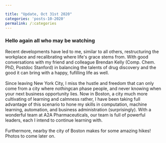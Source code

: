 ```yaml
---

title: "Update, Oct 31st 2020"
categories: 'posts-10-2020'
permalink: /:categories
---
```


<h3>Hello again all who may be watching</h3>
<p>Recent developments have led to me, similar to all others, restructuring the workplace and recalibrating where life's grace stems from. With good conversations with my friend and colleague Brendan Kelly (Comp. Chem. PhD, Postdoc Stanford) in balancing the talents of drug discovery and the good it can bring with a happy, fufilling life as well.<br><br>
Since leaving New York City, I miss the hustle and freedom that can only come from a city where <i>nothing</i>can phase people, and never knowing when your next business opportunity lies. Now in Boston, a city much more cultivating of learning and calmness rather, I have been taking full advantage of this scenario to hone my skills in computation, machine learning, automation, and business administration (surprisingly). With a wonderful team at A2A Pharmaceuticals, our team is full of powerful leaders, each I intend to continue learning with.<br><br>
Furthermore, nearby the city of Boston makes for some amazing hikes! Photos to come later on.
</p>


